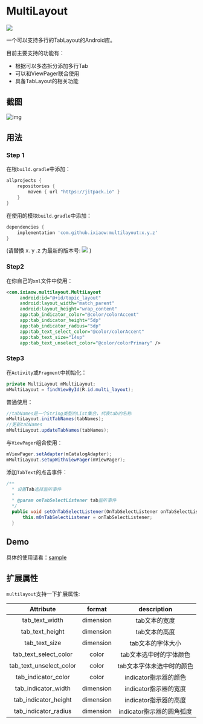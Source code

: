 # MultiLayout

[![](https://jitpack.io/v/ixiaow/multilayout.svg)](https://jitpack.io/#ixiaow/multilayout)

一个可以支持多行的TabLayout的Android库。

目前主要支持的功能有：

* 根据可以多态拆分添加多行Tab
* 可以和ViewPager联合使用
* 具备TabLayout的相关功能

## 截图

![img](https://github.com/ixiaow/multilayout/blob/master/picture/demo.gif)

## 用法

### Step 1

在根`build.gradle`中添加：

```groovy
allprojects {
    repositories {
        maven { url "https://jitpack.io" }
    }
}
```

在使用的模块`build.gradle`中添加：

```groovy
dependencies {
    implementation 'com.github.ixiaow:multilayout:x.y.z'
}
```
(请替换 x. y .z 为最新的版本号: ![](https://jitpack.io/v/ixiaow/multilayout.svg) )

### Step2

在你自己的`xml`文件中使用：

```xml
<com.ixiaow.multilayout.MultiLayout
     android:id="@+id/topic_layout"
     android:layout_width="match_parent"
     android:layout_height="wrap_content"
     app:tab_indicator_color="@color/colorAccent"
     app:tab_indicator_height="5dp"
     app:tab_indicator_radius="5dp"
     app:tab_text_select_color="@color/colorAccent"
     app:tab_text_size="14sp"
     app:tab_text_unselect_color="@color/colorPrimary" />
```

### Step3

在`Activity`或`Fragment`中初始化：

```java
private MultiLayout mMultiLayout;
mMultiLayout = findViewById(R.id.multi_layout);
```

普通使用：

```java
//tabNames是一个String类型的List集合，代表tab的名称
mMultiLayout.initTabNames(tabNames);
//更新tabNames
mMultiLayout.updateTabNames(tabNames);
```
与`ViewPager`组合使用：

```java
mViewPager.setAdapter(mCatalogAdapter);
mMultiLayout.setupWithViewPager(mViewPager);
```
添加`TabText`的点击事件：

```java
/**
  * 设置Tab选择监听事件
  *
  * @param onTabSelectListener tab监听事件
  */
  public void setOnTabSelectListener(OnTabSelectListener onTabSelectListener) {
      this.mOnTabSelectListener = onTabSelectListener;
  }
```

## Demo

具体的使用请看：[sample](https://github.com/ixiaow/multilayout/tree/master/sample)



## 扩展属性

`multilayout`支持一下扩展属性:

|        Attribute        |  format   |        description        |
| :---------------------: | :-------: | :-----------------------: |
|     tab_text_width      | dimension |       tab文本的宽度       |
|     tab_text_height     | dimension |       tab文本的高度       |
|      tab_text_size      | dimension |     tab文本的字体大小     |
|  tab_text_select_color  |   color   |  tab文本选中时的字体颜色  |
| tab_text_unselect_color |   color   | tab文本字体未选中时的颜色 |
|   tab_indicator_color   |   color   |   indicator指示器的颜色   |
|   tab_indicator_width   | dimension |   indicator指示器的宽度   |
|  tab_indicator_height   | dimension |   indicator指示器的高度   |
|  tab_indicator_radius   | dimension | indicator指示器的圆角弧度 |





